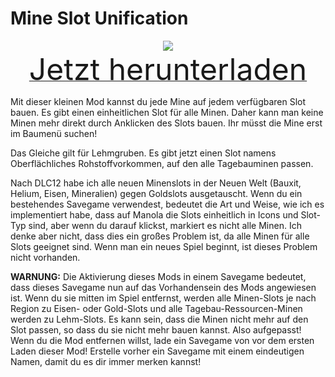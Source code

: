 # Mine Slot Unification

<div align=center><img src="_media/Anno1800/mod_banners/smallmodscollection/banner10.png"/></div>

<div align=center><a href="https://github.com/Taludas/SmallModsCollection/releases/latest/download/MineslotUnification.zip"> <font size="40">Jetzt herunterladen</font></a></div>

Mit dieser kleinen Mod kannst du jede Mine auf jedem verfügbaren Slot bauen. Es gibt einen einheitlichen Slot für alle Minen. Daher kann man keine Minen mehr direkt durch Anklicken des Slots bauen. Ihr müsst die Mine erst im Baumenü suchen!

Das Gleiche gilt für Lehmgruben. Es gibt jetzt einen Slot namens Oberflächliches Rohstoffvorkommen, auf den alle Tagebauminen passen.

Nach DLC12 habe ich alle neuen Minenslots in der Neuen Welt (Bauxit, Helium, Eisen, Mineralien) gegen Goldslots ausgetauscht. Wenn du ein bestehendes Savegame verwendest, bedeutet die Art und Weise, wie ich es implementiert habe, dass auf Manola die Slots einheitlich in Icons und Slot-Typ sind, aber wenn du darauf klickst, markiert es nicht alle Minen. Ich denke aber nicht, dass dies ein großes Problem ist, da alle Minen für alle Slots geeignet sind. Wenn man ein neues Spiel beginnt, ist dieses Problem nicht vorhanden.

**WARNUNG:** Die Aktivierung dieses Mods in einem Savegame bedeutet, dass dieses Savegame nun auf das Vorhandensein des Mods angewiesen ist. Wenn du sie mitten im Spiel entfernst, werden alle Minen-Slots je nach Region zu Eisen- oder Gold-Slots und alle Tagebau-Ressourcen-Minen werden zu Lehm-Slots. Es kann sein, dass die Minen nicht mehr auf den Slot passen, so dass du sie nicht mehr bauen kannst. Also aufgepasst! Wenn du die Mod entfernen willst, lade ein Savegame von vor dem ersten Laden dieser Mod! Erstelle vorher ein Savegame mit einem eindeutigen Namen, damit du es dir immer merken kannst!
